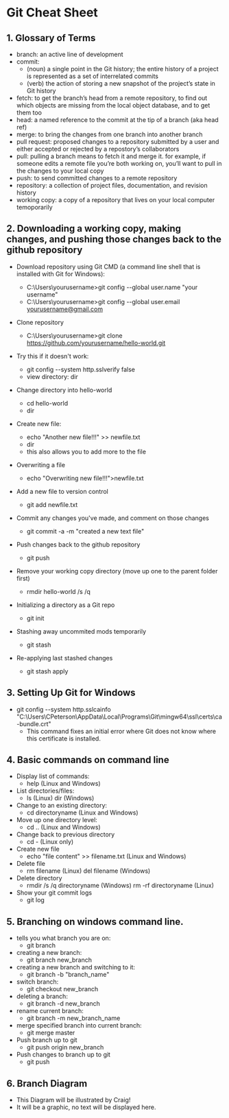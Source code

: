 
# Git Cheat Sheet

## 1. Glossary of Terms
  * branch: an active line of development
  * commit:
    * (noun) a single point in the Git history; the entire history of a project is represented as a set of interrelated commits
    * (verb) the action of storing a new snapshot of the project’s state in Git history
  * fetch: to get the branch’s head from a remote repository, to find out which objects are missing from the local object database, and        to get them too
  * head: a named reference to the commit at the tip of a branch (aka head ref)
  * merge: to bring the changes from one branch into another branch
  * pull request: proposed changes to a repository submitted by a user and either accepted or rejected by a repostory’s collaborators
  * pull: pulling a branch means to fetch it and merge it. for example, if someone edits a remote file you’re both working on, you’ll          want to pull in the changes to your local copy
  * push: to send committed changes to a remote repository
  * repository: a collection of project files, documentation, and revision history
  * working copy: a copy of a repository that lives on your local computer temoporarily


## 2. Downloading a working copy, making changes, and pushing those changes back to the github repository
  * Download repository using Git CMD (a command line shell that is installed with Git for Windows):
    * C:\Users\yourusername>git config --global user.name "your username"
    * C:\Users\yourusername>git config --global user.email yourusername@gmail.com
  * Clone repository 
    * C:\Users\yourusername>git clone https://github.com/yourusername/hello-world.git
  
  * Try this if it doesn't work:
    * git config --system http.sslverify false
    * view directory: dir
    
  * Change directory into hello-world
    * cd hello-world
    * dir

  * Create new file:
    * echo "Another new file!!!" >> newfile.txt
    * dir
    * this also allows you to add more to the file
  
  * Overwriting a file
    * echo "Overwriting new file!!!">newfile.txt

  * Add a new file to version control
    * git add newfile.txt

  * Commit any changes you've made, and comment on those changes
    * git commit -a -m "created a new text file"

  * Push changes back to the github repository
    * git push
    
  * Remove your working copy directory (move up one to the parent folder first)
    * rmdir hello-world /s /q
   
  * Initializing a directory as a Git repo
    * git init
    
  * Stashing away uncommited mods temporarily
    * git stash
    
  * Re-applying last stashed changes
    * git stash apply

## 3. Setting Up Git for Windows
  * git config --system http.sslcainfo "C:\Users\CPeterson\AppData\Local\Programs\Git\mingw64\ssl\certs\ca-bundle.crt"
    * This command fixes an initial error where Git does not know where this certificate is installed.


## 4. Basic commands on command line
  * Display list of commands:
    * help (Linux and Windows)
  * List directories/files:
    * ls (Linux) dir (Windows)
  * Change to an existing directory:
    * cd directoryname (Linux and Windows)
  * Move up one directory level:
    * cd .. (Linux and Windows)
  * Change back to previous directory
    * cd - (Linux only)
  * Create new file
    * echo "file content" >> filename.txt (Linux and Windows)
  * Delete file
    * rm filename (Linux) del filename (Windows)
  * Delete directory
    * rmdir /s /q directoryname (Windows) rm -rf directoryname (Linux)
  * Show your git commit logs
    * git log


## 5. Branching on windows command line.
  * tells you what branch you are on:
    * git branch
  * creating a new branch:
    * git branch new_branch
  * creating a new branch and switching to it:
    * git branch -b "branch_name"
  * switch branch:
    * git checkout new_branch
  * deleting a branch:
    * git branch -d new_branch
  * rename current branch:
    * git branch -m new_branch_name
  * merge specified branch into current branch:
    * git merge master
  * Push branch up to git
    * git push origin new_branch
  * Push changes to branch up to git
    * git push
   
  

## 6. Branch Diagram
 * This Diagram will be illustrated by Craig! 
 * It will be a graphic, no text will be displayed here. 
